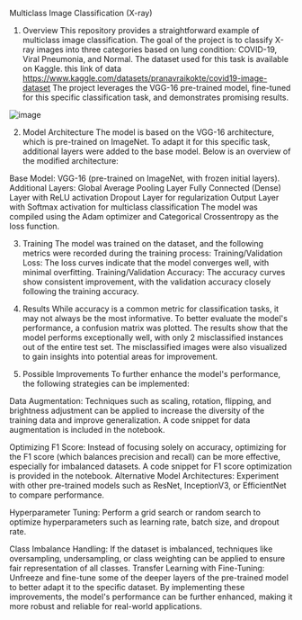 
Multiclass Image Classification (X-ray)
1. Overview
This repository provides a straightforward example of multiclass image classification. The goal of the project is to classify X-ray images into three categories based on lung condition: COVID-19, Viral Pneumonia, and Normal. The dataset used for this task is available on Kaggle. this link of data https://www.kaggle.com/datasets/pranavraikokte/covid19-image-dataset
The project leverages the VGG-16 pre-trained model, fine-tuned for this specific classification task, and demonstrates promising results.


![image](https://github.com/user-attachments/assets/6d571972-e309-4857-8227-572f3951427e)




2. Model Architecture
The model is based on the VGG-16 architecture, which is pre-trained on ImageNet. To adapt it for this specific task, additional layers were added to the base model. Below is an overview of the modified architecture:

Base Model: VGG-16 (pre-trained on ImageNet, with frozen initial layers).
Additional Layers:
Global Average Pooling Layer
Fully Connected (Dense) Layer with ReLU activation
Dropout Layer for regularization
Output Layer with Softmax activation for multiclass classification
The model was compiled using the Adam optimizer and Categorical Crossentropy as the loss function.

3. Training
The model was trained on the dataset, and the following metrics were recorded during the training process:
Training/Validation Loss: The loss curves indicate that the model converges well, with minimal overfitting.
Training/Validation Accuracy: The accuracy curves show consistent improvement, with the validation accuracy closely following the training accuracy.

4. Results
While accuracy is a common metric for classification tasks, it may not always be the most informative. To better evaluate the model's performance, a confusion matrix was plotted. The results show that the model performs exceptionally well, with only 2 misclassified instances out of the entire test set.
The misclassified images were also visualized to gain insights into potential areas for improvement.

5. Possible Improvements
To further enhance the model's performance, the following strategies can be implemented:

Data Augmentation:
Techniques such as scaling, rotation, flipping, and brightness adjustment can be applied to increase the diversity of the training data and improve generalization.
A code snippet for data augmentation is included in the notebook.

Optimizing F1 Score:
Instead of focusing solely on accuracy, optimizing for the F1 score (which balances precision and recall) can be more effective, especially for imbalanced datasets.
A code snippet for F1 score optimization is provided in the notebook.
Alternative Model Architectures:
Experiment with other pre-trained models such as ResNet, InceptionV3, or EfficientNet to compare performance.

Hyperparameter Tuning:
Perform a grid search or random search to optimize hyperparameters such as learning rate, batch size, and dropout rate.

Class Imbalance Handling:
If the dataset is imbalanced, techniques like oversampling, undersampling, or class weighting can be applied to ensure fair representation of all classes.
Transfer Learning with Fine-Tuning:
Unfreeze and fine-tune some of the deeper layers of the pre-trained model to better adapt it to the specific dataset.
By implementing these improvements, the model's performance can be further enhanced, making it more robust and reliable for real-world applications.



